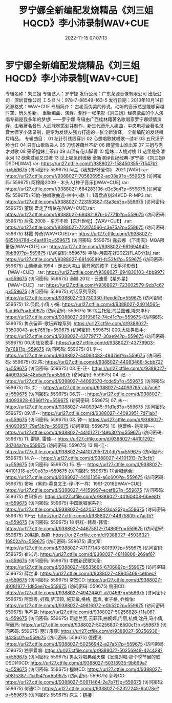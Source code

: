 ﻿---
title: 罗宁娜全新编配发烧精品《刘三姐HQCD》李小沛录制WAV+CUE
date: 2022-11-15 07:07:13
categories: WAV车载音乐、镜像
tags: 华语中文
---
# 罗宁娜全新编配发烧精品《刘三姐HQCD》李小沛录制[WAV+CUE]

专辑名称：刘三姐
专辑艺人：罗宁娜
发行公司：广东龙源音像有限公司
出版公司：深圳音像公司
ＩＳＢＮ：978-7-88549-163-5
发行日期：2013年10月14日
资源格式：WAV+CUE
专辑简介：
古老而优美的传说，动听的音乐总是能够穿越时空、历久弥新。
重新编曲、演绎、制作一张电影《刘三姐》经典歌曲的个人演
唱专辑是我多年的梦想! ——罗宁娜
专辑由广西桂林籍著名歌唱家罗宁娜倾情演绎，由我著名音乐
人武咪咪策划并制作，新生代音乐人编曲，中央电视台著名录
音大师李小沛录制，是专为发烧友强力打造的一张全新演绎，
全新编配的发烧唱片精品。
专辑曲目：
01 花针引线线穿针
02 心想唱歌就唱歌--试听
03 五尺汉子脸也红
04 只有山歌敬亲人
05 刀切莲藕丝不断
06 眼望青山难出笼
07 三姐与秀才对歌
08 采茶姐妹上茶山
09 山顶有花山脚香
10 姐妹二人梭对梭
11 这里是条清水河
12 砍柴过岭又过坡
13 世上哪见树缠藤
全新演绎世纪经典-罗宁娜 《刘三姐》DSDH[WAV].rar: https://url27.ctfile.com/f/9388027-158450355-7f547b?p=559675
(访问密码: 559675)
阿兰《我想好好爱你》 2021 [WAV].rar: https://url27.ctfile.com/f/9388027-705636952-ac08a9?p=559675
(访问密码: 559675)
阿穆隆2009 - 木头人[种子音乐][WAV+CUE].rar: https://url27.ctfile.com/f/9388027-684283136-d3c3c4?p=559675
(访问密码: 559675)
邓韵-独唱歌曲选-林中小路 1：1母盘直刻24KCD-R-MP3.rar: https://url27.ctfile.com/f/9388027-723150887-f3a3eb?p=559675
(访问密码: 559675)
董瑞 爱走了情依在[WAV+CUE].rar: https://url27.ctfile.com/f/9388027-694821876-b7771b?p=559675
(访问密码: 559675)
后弦.2008 - 东方不败【东升世纪】【WAV+CUE】.rar: https://url27.ctfile.com/f/9388027-723174566-c3e75a?p=559675
(访问密码: 559675)
林霞 传奇[WAV+CUE].rar: https://url27.ctfile.com/f/9388027-685104784-c4aaf8?p=559675
(访问密码: 559675)
露云娜 《下雨天》MQA限量版[WAV+CUE].rar: https://url27.ctfile.com/f/9388027-681694943-9bb897?p=559675
(访问密码: 559675)
平静-月圆花好2022[FLAC分轨].rar: https://url27.ctfile.com/f/9388027-681465891-fc53fd?p=559675
(访问密码: 559675)
山鹰组合.1994 - 走出大凉山 离开家的孩子【太平洋影音】【WAV+CUE】.rar: https://url27.ctfile.com/f/9388027-694830103-4bb997?p=559675
(访问密码: 559675)
汤旭.2012 - 云速爱【星外星】【WAV+CUE】.rar: https://url27.ctfile.com/f/9388027-723002579-9cb7c6?p=559675
(访问密码: 559675)
对话系列系列: https://url27.ctfile.com/d/9388027-23730330-ffeedd?p=559675
(访问密码: 559675)
12.侃侃,小倩,小娟: https://url27.ctfile.com/d/9388027-24014565-1add6d?p=559675
(访问密码: 559675)
16.乌兰托娅,乌兰图雅,降央卓玛: https://url27.ctfile.com/d/9388027-29195612-74c41c?p=559675
(访问密码: 559675)
隽永留声-歌坛辉煌系列: https://url27.ctfile.com/d/9388027-33503043-acb765?p=559675
(访问密码: 559675)
000.大陆男歌手: https://url27.ctfile.com/d/9388027-43779777-30ae94?p=559675
(访问密码: 559675)
00.大陆女歌手: https://url27.ctfile.com/d/9388027-43779903-7e7681?p=559675
(访问密码: 559675)
01.李--: https://url27.ctfile.com/d/9388027-44093483-4947e6?p=559675
(访问密码: 559675)
02.陈: https://url27.ctfile.com/d/9388027-44093486-5cbb72?p=559675
(访问密码: 559675)
03.王-汪-: https://url27.ctfile.com/d/9388027-44093534-48b5d5?p=559675
(访问密码: 559675)
04. 张--: https://url27.ctfile.com/d/9388027-44093570-fcde5b?p=559675
(访问密码: 559675)
05. 刘--: https://url27.ctfile.com/d/9388027-44093795-ab7ac6?p=559675
(访问密码: 559675)
06.苏--: https://url27.ctfile.com/d/9388027-44093828-6366f1?p=559675
(访问密码: 559675)
07. 朱--: https://url27.ctfile.com/d/9388027-44093945-91d1c8?p=559675
(访问密码: 559675)
09.谭--: https://url27.ctfile.com/d/9388027-44093951-7d71ab?p=559675
(访问密码: 559675)
08. 钟--: https://url27.ctfile.com/d/9388027-44093957-79ef3b?p=559675
(访问密码: 559675)
10. 姚璎格- 姚斯婷---: https://url27.ctfile.com/d/9388027-44101271-f49b30?p=559675
(访问密码: 559675)
11. 雷婷, 雷佳--: https://url27.ctfile.com/d/9388027-44101292-3d704a?p=559675
(访问密码: 559675)
13.周-江-: https://url27.ctfile.com/d/9388027-44101295-12b1db?p=559675
(访问密码: 559675)
14.许--: https://url27.ctfile.com/d/9388027-44101313-7d3cfb?p=559675
(访问密码: 559675)
15. 杨--: https://url27.ctfile.com/d/9388027-44101316-ac90e8?p=559675
(访问密码: 559675)
17.合唱组合: https://url27.ctfile.com/d/9388027-44101359-a6c600?p=559675
(访问密码: 559675)
窦唯（黑豹-暮良文王-译-不一样）1991-2016[[WAV+CUE]: https://url27.ctfile.com/d/9388027-44159997-ecef86?p=559675
(访问密码: 559675)
白玛多吉: https://url27.ctfile.com/d/9388027-44160408-6bee8f?p=559675
(访问密码: 559675)
中国歌唱家系列: https://url27.ctfile.com/d/9388027-44205748-03da25?p=559675
(访问密码: 559675)
19-云: https://url27.ctfile.com/d/9388027-44675809-c7acfb?p=559675
(访问密码: 559675)
18 韩红- 韩磊-韩雪: https://url27.ctfile.com/d/9388027-44675812-714869?p=559675
(访问密码: 559675)
20赵鹏, 赵照: https://url27.ctfile.com/d/9388027-45036321-16802a?p=559675
(访问密码: 559675)
满文军: https://url27.ctfile.com/d/9388027-47177143-801997?p=559675
(访问密码: 559675)
崔岩光: https://url27.ctfile.com/d/9388027-48118800-269af6?p=559675
(访问密码: 559675)
中国新民歌大全: https://url27.ctfile.com/d/9388027-48535665-670689?p=559675
(访问密码: 559675)
薛之谦: https://url27.ctfile.com/d/9388027-48905466-ce1bec?p=559675
(访问密码: 559675)
常宽CD: https://url27.ctfile.com/d/9388027-49181977-1d85ee?p=559675
(访问密码: 559675)
侧田CD: https://url27.ctfile.com/d/9388027-49424401-d70466?p=559675
(访问密码: 559675)
阿梨粤, 好薇,萨顶顶, 施艾敏,格格, 蓝岚, 崔子格, 乔维怡: https://url27.ctfile.com/d/9388027-49816972-e0b520?p=559675
(访问密码: 559675)
毛不易: https://url27.ctfile.com/d/9388027-50256828-f11a06?p=559675
(访问密码: 559675)
司徒兰芳,云菲菲,曲婉婷,门丽,杭娇,沈丹,马小倩,阿丽玛: https://url27.ctfile.com/d/9388027-50256837-8500cf?p=559675
(访问密码: 559675)
丽江康康: https://url27.ctfile.com/d/9388027-50256936-6435c0?p=559675
(访问密码: 559675)
德德玛: https://url27.ctfile.com/d/9388027-50256942-a27a51?p=559675
(访问密码: 559675)
独家爱唱: https://url27.ctfile.com/d/9388027-50256948-42c428?p=559675
(访问密码: 559675)
男女对唱典藏天碟《发烧对唱·那个季节里的歌DSD》10CD: https://url27.ctfile.com/d/9388027-50318935-9b669a?p=559675
(访问密码: 559675)
程琳CD: https://url27.ctfile.com/d/9388027-50815387-f1c054?p=559675
(访问密码: 559675)
郭峰CD: https://url27.ctfile.com/d/9388027-50911464-2e7b7f?p=559675
(访问密码: 559675)
何洁CD: https://url27.ctfile.com/d/9388027-52327245-9a078e?p=559675
(访问密码: 559675)
原文：[链接](https://blog.sina.com.cn/s/blog_1647c7e760103108h.html)